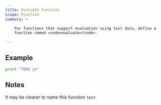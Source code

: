 ```yaml
---
title: Evaluate function
scope: Function
summary: >

    For functions that support evaluation using test data, define a
    function named <code>evaluate</code>.

---
```


## Example

``` python
print "TODO yo"
```

## Notes

It may be clearer to name this function `test`.
